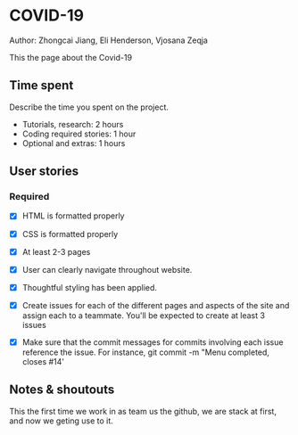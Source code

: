 # COVID-19

Author: Zhongcai Jiang, Eli Henderson, Vjosana Zeqja

This the page about the Covid-19

## Time spent
Describe the time you spent on the project.
 * Tutorials, research: 2 hours
 * Coding required stories: 1 hour
 * Optional and extras: 1 hours

## User stories

### Required
* [x] HTML is formatted properly
* [x] CSS is formatted properly
* [x] At least 2-3 pages
* [x] User can clearly navigate throughout website.
* [x] Thoughtful styling has been applied.
* [x] Create issues for each of the different pages and aspects of the site and assign each to a teammate. You'll be expected to create at least 3 issues
* [x] Make sure that the commit messages for commits involving each issue reference the issue. For instance, git commit -m "Menu completed, closes #14'


## Notes & shoutouts
This the first time we work in as team us the github, we are stack at first, and now we geting use to it.

